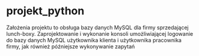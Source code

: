 # projekt_python
Założenia projektu to obsługa bazy danych MySQL dla firmy sprzedającej lunch-boxy.
Zaprojektowanie i wykonanie konsoli umożliwiającej logowanie do bazy danych MySQL użytkownika klienta i użytkownika pracownika firmy, 
jak również późniejsze wykonywanie zapytań
